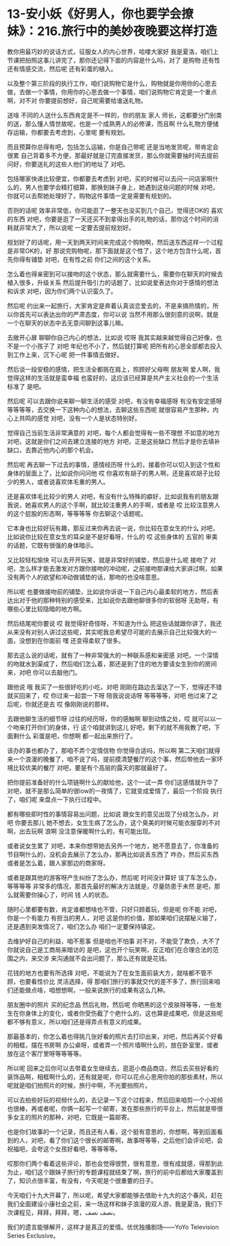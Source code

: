 # 13-安小妖《好男人，你也要学会撩妹》：216.旅行中的美妙夜晚要这样打造

教你用最巧妙的说话方式，征服女人的内心世界，哈喽大家好 我是夏洛，咱们上节课把拍照这事儿讲完了，那你还记得下面的内容是什么吗，对了 是购物 还有性 还有情感交流，然后呢 还有彩蛋的植入。

以及整个第三阶段的执行工作，咱们说购物它是什么，购物就是你用你的心思去做，去做一个事情，你用你的心思去做一个事情，咱们说购物它肯定是一个重点啊，对不对 你要提前想好，自己呢需要给谁送礼物。

送啥 不同的人送什么东西肯定是不一样的，你的朋友 家人 师长，这都要分门别类的送，那么懂人情世故呢，也是一个成熟男人的必修课，而且啊 什么礼物方便储存运输，你都要去考虑到，心里呢 要有规划。

而且预算你总得有吧，包括怎么运输，你是自己带呢 还是当地发货呢，带肯定会很累 自己背着多不方便，那最好就是订完直接发货，那么你就需要抽时间去提前问好，你要送礼的这些人他们的地址了 对吧。

包括哪家快递比较便宜，你都要去考虑到 对吧，买的时候可以去问一问店家啊什么的，男人也要学会精打细算，那换到妹子身上，她遇到这些问题的时候 对吧，你就可以去帮她处理好了，购物这件事情一定是需要有规划的。

否则的话呢 效率非常低，你可能逛了一整天也没买到几个自己，觉得还OK的 喜欢的东西 对吧，你要是逛了一天还买不到拿得出手的礼物的话，那你这个时间的消耗就非常大了，所以说呢 一定要去提前规划好。

规划好了的话呢，用一天到两天时间来完成这个购物啊，然后送东西这样一个过程是非常OK的，好 那说完购物呢，那下面就是这个性了，这个地方包含什么呢，首先你得有铺垫 对吧，在有性之前 你们之间的这个关系。

怎么着也得亲密到可以接吻的这个状态，那么就需要什么，需要你在聊天的时候去植入很多，升级关系 然后提升吸引力的话题了，比如说爱表达你对于感情的想法和诉求 对吧，因为你们两个认识蛮久了。

然后呢 约出来一起旅行，大家肯定是奔着认真谈恋爱去的，不是来搞热情的，所以你首先可以表达出你的严肃态度，你可以说 当然不用那么很刻意的说啊，就是一个在聊天的状态中去无意间聊到这事儿嘛。

去敞开心扉 聊聊你自己内心的想法，比如说 哎呀 我其实越来越觉得自己好像，也不是一个小孩子了 对吧 年纪也不小了，然后就打算呢 把所有的心思全部都去投入到工作上来，沉下心呢 把一件事情去做好。

然后谈一段安稳的感情，把生活全都挑在肩上，照顾好父母啊 朋友啊 爱人啊，我觉得这样的生活就是蛮幸福 也蛮好的，这应该已经算是共产主义社会的一个生活标准了 是吧。

然后呢 可以去跟你说来聊一聊生活的感受 对吧，有没有幸福感呀 有没有安定感呀 等等等等，去交换一下这种内心的想法，去聊这些东西呢 就很容易产生那种，内心上共鸣的感觉 对吧，没有一个人是状态特别好。

觉得自己当前生活非常满意的 对吧，每个人都会觉得有一些不理想 不如意的地方 对吧，这就是你们之间去建立连接的地方 对吧，正是这些缺口 然后才是你去填补缺口，去靠近他内心的那个机会。

然后呢 再去聊一下过去的事情，感情经历呀 什么的，接着你可以切入到这个性和身体的层面上了，比如说你问问他 哎 你喜欢有胡子的男人啊，还是喜欢胡子比较少的男人，或者说喜欢体毛重的男人。

还是喜欢体毛比较少的男人 对吧，有没有什么特殊的癖好，比如说我有的朋友跟我说，她喜欢男人的这个手啊，就比较注重男人的手啊，或者是 哎 比较注意男人的这个屁股的形态啊，等等等等 你去聊这个话题呢。

它本身也比较好玩有趣，那反过来你再去说一说，你比较在意女生的什么 对吧，比如说你比较在意女生的耳朵是不是好看呀，什么的 哎 这些身体的 五官的 审美的话题，它既有很强的身体暗示。

又比较轻松愉快 可以去开开玩笑，就是非常好的铺垫，然后是什么呢 接吻了 对吧，怎么样才能去激发对方跟你接吻的冲动呢，之前接吻那课给大家讲过啊，如果没有两个人的欲望和冲动做铺垫的话，那吻的也没啥意思。

所以呢 也要做接吻前的铺垫，比如说你诉说一下自己内心最柔软的地方，然后表达出对于他的那种特别的感受来，比如说你去跟他聊很多你的软弱呀 无助呀，有哪些心里比较隐暗的地方啊。

然后结尾呢你要说 哎 我觉得好奇怪呀，不知道为什么 把这些话就跟你讲了，我还从来没有对别人讲过这些呢，其实呢我总希望尽可能的去展示自己比较强大的一面，没想到在你面前 嘿 还变得柔软了很多。

那去这么说的话呢，就有了一种非常强大的一种联系感和亲密感 对吧，一个深情的吻就水到渠成了，然后咱们怎么着，那还是到了住的地方要请女生到你的房间来，对吧 你可以去敲他门。

跟他说 哦 我买了一些很好吃的小吃，对吧 刚刚在路边去溜达了一下，觉得还不错就买回来了，哎 你过来一起尝一下呀 陪我说说话呀 等等等等，对吧 他过来了之后呢，你就还是去 哎 像刚刚说的那样。

去跟他聊生活的细节呀 过往的经历呀，你的感触啊 聊到动情之处，哎 就可以以一个吻来打开你们的身体，行 这个咱就讲到这儿 好吧，剩下的就不用我教了吧，下面剩什么 彩蛋是吧，你想啊 都一起出来旅行了。

该办的事也都办了，那咱不弄个定情信物 你觉得合适吗，所以啊 第二天咱们就得来一个浪漫的晚餐了，咱不说了吗，提前摸清楚餐厅的这个事，然后带他去一家环境比较优美的餐厅 对吧，要是有个高层的露天的那就最好了。

把你提前准备好的什么项链啊什么的献给他，这个一试一弄 你们这感情就升华了 对吧，就不是那么简单的很low的一夜情了，它就变成爱情了，最后一个阶段 执行了，咱们呢 来盘点一下执行过程中。

都有哪些即时性的事情容易出问题，比如说 跟女生的意见出现了分歧怎么办，对吧 你要去那儿 她不想去，女生生病了怎么办，这个臭美的时候可能衣服穿的不对啊，出去玩啊 浪啊 没注意保暖啊什么的，有可能出现。

或者说女生累了 对吧，本来你想带她去另外一个地方，她不愿意去了，你准备的节目啊什么的，没机会去展示了怎么办，那再比如说丢东西了 咋办，然后买东西或者是怎么着，跟人家那边的商家呀。

或者是跟其他的游客呀产生纠纷了怎么办，然后呢 时间没计算好 误了车怎么办，等等等等 非常多的情况，那首先最好的解决方法就是，尽量防患于未然 是吧，那么就需要你操心了，时间 钱 人的状态。

随时心里都要有数，肯定谁都想啥也不管，只好只顾着玩，但是呢 你不能 对吧，你是一个有能力 有担当的男人，对吧 这是你的价值，那如果咱们说摆秘义输了，还是遇到突发情况了，咱们怎么办 咱们一定要保持镇定。

去维护好自己的利益，咱不惹事 但是咱也不怕事 对不对，不能受了欺负，大不了你就说自己是工商局来暗访的 是吧，这也开个玩笑啊，反正咱们在合理合法的范围之内，来交涉 来沟通就不会出问题了，那么还有就是花钱。

花钱的地方也要有所选择 对吧，不能说为了在女生面前装大方，就啥都不管不顾，也要看性价比 灵活选择，得 那咱们旅行的事就交代的差不多了，旅行回来咱们还能做点啥，咱想想啊，一般来说旅行的成果有这么几种。

朋友圈中的照片 买的纪念品 然后礼物，然后呢 你晒黑的这个皮肤呀等等，一些发生在你身体上的变化，或者你受伤截了个疤什么的，这也算是成果吧，但是这些呢都不够有意义，所以咱们还是得弄点有意义的成果。

那最基本的，你怎么着也得挑几张好看的照片去打印出来，对吧，然后再买个好看的相框，摆在书房啊 办公桌呀，或者弄一个照片墙啊什么的，放在卧室里，或者放在这个客厅里呀等等等等。

所以呢 回来之后你可以去带着女生继续去，逛逛小商品商店，然后去买些好看的装饰品啊，相框啊什么的，还有就是呢，你可以花点心思用你拍的那些素材，所以呢就是咱们拍照片的时候，旅行中啊，不光要拍照片。

可以去拍些好玩的视频什么的，去记录一下这个过程来，然后回来咱剪一个小视频也很棒，再或者呢，你俩一起写一个邮寄，发在那些旅行的平台上，然后就是带很多女主的照片的那种，对吧，它既是一篇邮寄。

也是你们故事的一个记录，而且还有人看，这个挺有意思的，你想啊，等到后面看到的人，对吧，看了你们这个很长的邮寄啊，故事呀等等，之后他们会评论吧，会祝福吧，会夸这个女孩好看吧，等等等等。

哎那你们两个看着这些评论，那也会觉得很赞，很有意思，很有成就感，得那到此为止，咱们这个跟妹子旅行的专题课程就结束了啊，旅行的前中后都给大家覆盖到了，知识点很丰富，有没有，今天呢是个很重要的日子。

今天咱们十九大开幕了，所以呢，希望大家都能够去借助十九大的这个春风，赶在我们全面建设小康社会之前，来一场这样和妹子浪漫的双人游，我是夏洛，我们下次课程见，拜拜，拜拜，嗯，نصف نصف。

我们的遗言能够解开，这样才是真正的爱情。优优独播剧场——YoYo Television Series Exclusive。

